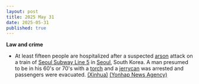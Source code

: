 ```yaml
---
layout: post
title: 2025 May 31
date: 2025-05-31
published: true
---
```



**Law and crime**

* At least fifteen people are hospitalized after a suspected [arson](https://en.wikipedia.org/wiki/Arson "Arson") attack on a train of [Seoul Subway Line 5](https://en.wikipedia.org/wiki/Seoul_Subway_Line_5 "Seoul Subway Line 5") in [Seoul](https://en.wikipedia.org/wiki/Seoul "Seoul"), South Korea. A man presumed to be in his 60's or 70's with a [torch](https://en.wikipedia.org/wiki/Torch "Torch") and a [jerrycan](https://en.wikipedia.org/wiki/Jerrycan "Jerrycan") was arrested and passengers were evacuated. [(Xinhua)](https://english.news.cn/20250531/bd47709512c2490db02e8f6b88e7d6aa/c.html) [(Yonhap News Agency)](https://www.yna.co.kr/view/AKR20250531025900004?input=tw)
